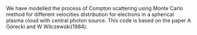 We have modelled the process of Compton scattering using Monte Carlo method for different velocities distribution for electrons in a spherical plasma cloud with central photon source. This code is based on the paper A Górecki and W Wilczewski(1984).
